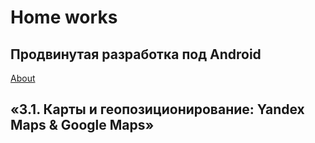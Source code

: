 <h1>Home works</h1>
<h2>Продвинутая разработка под Android</h2>
<a href="https://github.com/netology-code/andad-homeworks/tree/master/01_di">About</a>

<h2>«3.1. Карты и геопозиционирование: Yandex Maps & Google Maps»</h2>